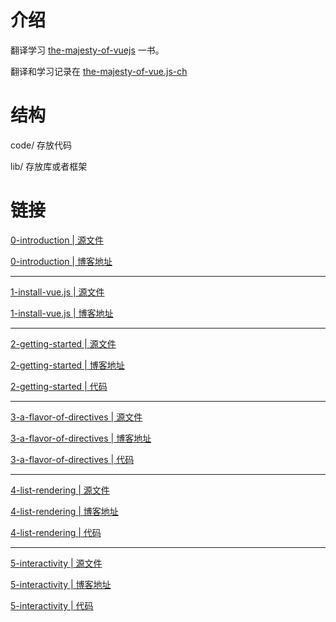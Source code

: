 # 介绍

翻译学习 [the-majesty-of-vuejs](https://leanpub.com/vuejs) 一书。 

翻译和学习记录在 [the-majesty-of-vue.js-ch](https://github.com/cody1991/awesome-vue/tree/master/the-majesty-of-vue.js-ch)

# 结构

code/ 存放代码

lib/ 存放库或者框架

# 链接

[0-introduction | 源文件](https://github.com/cody1991/awesome-vue/blob/master/the-majesty-of-vue.js-ch/0-introduction.md)

[0-introduction | 博客地址](http://cody1991.github.io/vue/2016/08/11/the-majesty-of-vue.js-0-introduction.html)

<hr/>

[1-install-vue.js | 源文件](https://github.com/cody1991/awesome-vue/blob/master/the-majesty-of-vue.js-ch/1-install-vue.js.md)

[1-install-vue.js | 博客地址](http://cody1991.github.io/vue/2016/08/11/the-majesty-of-vue.js-1-install-vue.js.html)

<hr/>

[2-getting-started | 源文件](https://github.com/cody1991/awesome-vue/blob/master/the-majesty-of-vue.js-ch/2-getting-started.md)

[2-getting-started | 博客地址](http://cody1991.github.io/vue/2016/08/11/the-majesty-of-vue.js-2-getting-started.html)

[2-getting-started | 代码](https://github.com/cody1991/awesome-vue/tree/master/the-majesty-of-vue.js-ch/code/2-getting-started)

<hr/>

[3-a-flavor-of-directives | 源文件](https://github.com/cody1991/awesome-vue/blob/master/the-majesty-of-vue.js-ch/3-a-flavor-of-directives.md)

[3-a-flavor-of-directives | 博客地址](http://cody1991.github.io/vue/2016/08/12/the-majesty-of-vue.js-3-a-flavor-of-directives.html)

[3-a-flavor-of-directives | 代码](https://github.com/cody1991/awesome-vue/tree/master/the-majesty-of-vue.js-ch/code/3-a-flavor-of-directives)

<hr/>

[4-list-rendering | 源文件](https://github.com/cody1991/awesome-vue/blob/master/the-majesty-of-vue.js-ch/4-list-rendering.md)

[4-list-rendering | 博客地址](http://cody1991.github.io/vue/2016/08/15/the-majesty-of-vue.js-4-list-rendering.html)

[4-list-rendering | 代码](https://github.com/cody1991/awesome-vue/tree/master/the-majesty-of-vue.js-ch/code/4-list-rendering)

<hr/>

[5-interactivity | 源文件](https://github.com/cody1991/awesome-vue/blob/master/the-majesty-of-vue.js-ch/5-interactivity.md)

[5-interactivity | 博客地址](http://cody1991.github.io/vue/2016/08/17/the-majesty-of-vue.js-5-interactivity.html)

[5-interactivity | 代码](https://github.com/cody1991/awesome-vue/tree/master/the-majesty-of-vue.js-ch/code/5-interactivity)
